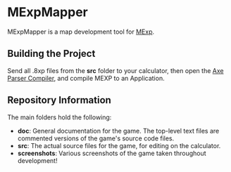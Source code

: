 # MExpMapper
MExpMapper is a map development tool for [MExp](https://github.com/JosCla/MExp).

## Building the Project
Send all .8xp files from the **src** folder to your calculator, then open the [Axe Parser Compiler](https://www.ticalc.org/archives/files/fileinfo/456/45659.html), and compile MEXP to an Application.

## Repository Information
The main folders hold the following:
- **doc**: General documentation for the game. The top-level text files are commented versions of the game's source code files.
- **src**: The actual source files for the game, for editing on the calculator.
- **screenshots**: Various screenshots of the game taken throughout development!
